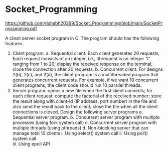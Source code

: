 # Socket_Programming
https://github.com/rishabh20399/Socket_Programming/blob/main/SocketProgramming.pdf

A client server socket program in C. The program should has the following features. 
  1. Client program: 
    a. Sequential client: Each client generates 20 requests; Each request consists of an integer, i.e., ithrequest is an integer “i” ranging from 1 to 20; display the received response on the terminal; close the connection after 20 requests.
    b. Concurrent client: For designs 2(b), 2(c), and 2(d), the client program is a multithreaded program that generates concurrent requests. For example, if we want 10 concurrent client programs, the client code should run 10 parallel threads. 
  2. Server program: opens a new file when the first client connects; for each client request: compute the factorial of the received number; store the result along with client-id (IP address, port number) in the file and also send the result back to the client; close the file when all the client connections is closed. 
     Design the following server programs 
    a. Sequential server program.
    b. Concurrent server program with multiple processes (using fork system call) 
    c. Concurrent server program with multiple threads (using pthreads) 
    d. Non-blocking server that can manage total 10 clients 
      i. Using select() system call 
      ii. Using poll() system call  
      iii. Using epoll API

